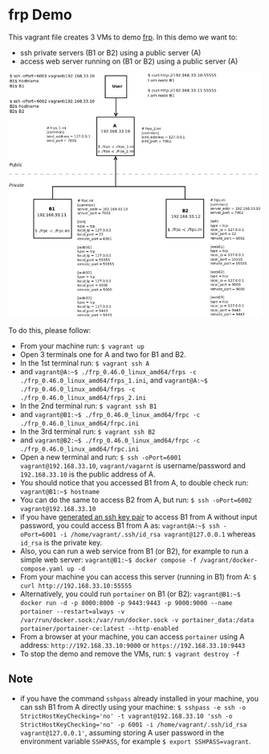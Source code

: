 # frp Demo
This vagrant file creates 3 VMs to demo [frp](https://github.com/fatedier/frp).
In this demo we want to:
- ssh private servers (B1 or B2) using a public server (A)
- access web server running on (B1 or B2) using a public server (A)

![frp Demo](Diagram.png)


To do this, please follow:

- From your machine run: `$ vagrant up`
- Open 3 terminals one for A and two for B1 and B2.
- In the 1st terminal run: `$ vagrant ssh A`
- and `vagrant@A:~$ ./frp_0.46.0_linux_amd64/frps -c ./frp_0.46.0_linux_amd64/frps_1.ini`, and `vagrant@A:~$ ./frp_0.46.0_linux_amd64/frps -c ./frp_0.46.0_linux_amd64/frps_2.ini`
- In the 2nd terminal run: `$ vagrant ssh B1`
- and `vagrant@B1:~$ ./frp_0.46.0_linux_amd64/frpc -c ./frp_0.46.0_linux_amd64/frpc.ini`
- In the 3rd terminal run: `$ vagrant ssh B2`
- and `vagrant@B2:~$ ./frp_0.46.0_linux_amd64/frpc -c ./frp_0.46.0_linux_amd64/frpc.ini`
- Open a new terminal and run: `$ ssh -oPort=6001 vagrant@192.168.33.10`, `vagrant/vagarnt` is username/password and `192.168.33.10` is the public address of A.
- You should notice that you accessed B1 from A, to double check run: `vagrant@B1:~$ hostname`
- You can do the same to access B2 from A, but run: `$ ssh -oPort=6002 vagrant@192.168.33.10`
- if you have [generated an ssh key pair](https://www.digitalocean.com/community/tutorials/how-to-configure-ssh-key-based-authentication-on-a-linux-server) to access B1 from A without input password, you could access B1 from A as: `vagrant@A:~$ ssh -oPort=6001 -i /home/vagrant/.ssh/id_rsa vagrant@127.0.0.1` whereas `id_rsa` is the private key. 
- Also, you can run a web service from B1 (or B2), for example to run a simple web server: `vagrant@B1:~$ docker compose -f /vagrant/docker-compose.yaml up -d`
- From your machine you can access this server (running in B1) from A: `$ curl http://192.168.33.10:55555`
- Alternatively, you could run `portainer` on B1 (or B2): `vagrant@B1:~$ docker run -d -p 8000:8000 -p 9443:9443 -p 9000:9000 --name portainer --restart=always -v /var/run/docker.sock:/var/run/docker.sock -v portainer_data:/data portainer/portainer-ce:latest --http-enabled`
- From a browser at your machine, you can access `portainer` using A address: `http://192.168.33.10:9000` or `https://192.168.33.10:9443`
- To stop the demo and remove the VMs, run: `$ vagrant destroy -f`

## Note
- if you have the command `sshpass` already installed in your machine, you can ssh B1 from A directly using your machine:
    `$ sshpass -e ssh -o StrictHostKeyChecking='no' -t vagrant@192.168.33.10 'ssh -o StrictHostKeyChecking='no' -p 6001 -i /home/vagrant/.ssh/id_rsa vagrant@127.0.0.1'`, assuming storing A user password in the environment variable `SSHPASS`, for example `$ export SSHPASS=vagrant`.



